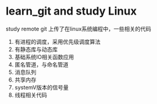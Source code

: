 # learn_git and study Linux
study remote git
上传了在linux系统编程中，一些相关的代码
1) 有进程的调度，采用优先级调度算法
2) 有静态库与动态库
3) 基础系统IO相关函数应用
4) 匿名管道，与命名管道
5) 消息队列
6) 共享内存
7) systemV版本的信号量
8) 线程相关代码

